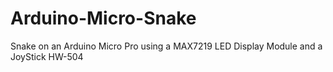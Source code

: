 # Arduino-Micro-Snake
Snake on an Arduino Micro Pro using a MAX7219 LED Display Module and a JoyStick HW-504

